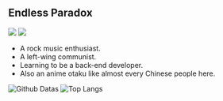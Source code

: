 ## Endless Paradox
![](https://img.shields.io/badge/main%20language-Go-00599C?logo=go) ![](https://img.shields.io/badge/major-network%20and%20database-E95420?logo=ubuntu) 

- A rock music enthusiast.
- A left-wing communist.
- Learning to be a back-end developer.
- Also an anime otaku like almost every Chinese people here.

![Github Datas](https://github-readme-stats.vercel.app/api?username=EndlessParadox1&show_icons=true&line_height=20)
![Top Langs](https://github-readme-stats.vercel.app/api/top-langs/?username=EndlessParadox1&layout=compact&hide=Assembly)

